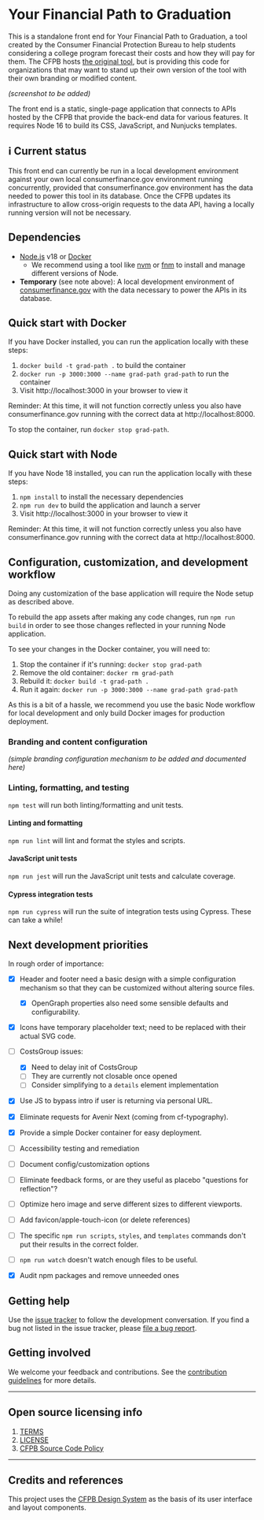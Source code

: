 # Your Financial Path to Graduation

This is a standalone front end for Your Financial Path to Graduation,
a tool created by the Consumer Financial Protection Bureau
to help students considering a college program forecast their costs
and how they will pay for them.
The CFPB hosts
[the original tool](https://www.consumerfinance.gov/paying-for-college/your-financial-path-to-graduation/), but is providing this code for organizations that may want to
stand up their own version of the tool with their own branding or modified content.

_(screenshot to be added)_

The front end is a static, single-page application
that connects to APIs hosted by the CFPB
that provide the back-end data for various features.
It requires Node 16 to build its CSS, JavaScript, and Nunjucks templates.


## ℹ️ Current status

This front end can currently be run in a local development environment
against your own local consumerfinance.gov environment running concurrently,
provided that consumerfinance.gov environment has
the data needed to power this tool in its database.
Once the CFPB updates its infrastructure to allow cross-origin requests to the data API,
having a locally running version will not be necessary.


## Dependencies

- [Node.js](https://nodejs.org/) v18 or [Docker](https://www.docker.com/)
  - We recommend using a tool like [nvm](https://github.com/nvm-sh/nvm)
    or [fnm](https://github.com/Schniz/fnm)
    to install and manage different versions of Node.
- **Temporary** (see note above): A local development environment of
  [consumerfinance.gov](https://github.com/cfpb/consumerfinance.gov)
  with the data necessary to power the APIs in its database.


## Quick start with Docker

If you have Docker installed, you can run the application locally with these steps:

1. `docker build -t grad-path .` to build the container
1. `docker run -p 3000:3000 --name grad-path grad-path` to run the container
1. Visit http://localhost:3000 in your browser to view it

Reminder: At this time, it will not function correctly unless you also
have consumerfinance.gov running with the correct data at http://localhost:8000.

To stop the container, run `docker stop grad-path`.

## Quick start with Node

If you have Node 18 installed, you can run the application locally with these steps:

1. `npm install` to install the necessary dependencies
1. `npm run dev` to build the application and launch a server
1. Visit http://localhost:3000 in your browser to view it

Reminder: At this time, it will not function correctly unless you also
have consumerfinance.gov running with the correct data at http://localhost:8000.


## Configuration, customization, and development workflow

Doing any customization of the base application
will require the Node setup as described above.

To rebuild the app assets after making any code changes, run `npm run build`
in order to see those changes reflected in your running Node application.

To see your changes in the Docker container, you will need to:
1. Stop the container if it's running: `docker stop grad-path`
1. Remove the old container: `docker rm grad-path`
1. Rebuild it: `docker build -t grad-path .`
1. Run it again: `docker run -p 3000:3000 --name grad-path grad-path`

As this is a bit of a hassle, we recommend you use the basic Node workflow
for local development and only build Docker images for production deployment.

### Branding and content configuration

_(simple branding configuration mechanism to be added and documented here)_


### Linting, formatting, and testing

`npm test` will run both linting/formatting and unit tests.

#### Linting and formatting

`npm run lint` will lint and format the styles and scripts.

#### JavaScript unit tests

`npm run jest` will run the JavaScript unit tests and calculate coverage.

#### Cypress integration tests

`npm run cypress` will run the suite of integration tests using Cypress.
These can take a while!


## Next development priorities

In rough order of importance:

- [x] Header and footer need a basic design with a simple configuration mechanism so that they can be customized without altering source files.
  - [x] OpenGraph properties also need some sensible defaults and configurability.
- [x] Icons have temporary placeholder text; need to be replaced with their actual SVG code.
- [ ] CostsGroup issues:
  - [x] Need to delay init of CostsGroup
  - [ ] They are currently not closable once opened
  - [ ] Consider simplifying to a `details` element implementation
- [x] Use JS to bypass intro if user is returning via personal URL.
- [x] Eliminate requests for Avenir Next (coming from cf-typography).
- [x] Provide a simple Docker container for easy deployment.
- [ ] Accessibility testing and remediation
- [ ] Document config/customization options
- [ ] Eliminate feedback forms, or are they useful as placebo "questions for reflection"?
- [ ] Optimize hero image and serve different sizes to different viewports.
- [ ] Add favicon/apple-touch-icon (or delete references)
- [ ] The specific `npm run scripts`, `styles`, and `templates` commands don't put their results in the correct folder.
- [ ] `npm run watch` doesn't watch enough files to be useful.
- [x] Audit npm packages and remove unneeded ones


## Getting help

Use the [issue tracker](https://github.com/cfpb/grad-path/issues)
to follow the development conversation.
If you find a bug not listed in the issue tracker,
please [file a bug report](https://github.com/cfpb/grad-path/issues/new).


## Getting involved

We welcome your feedback and contributions.
See the [contribution guidelines](CONTRIBUTING.md) for more details.

---

## Open source licensing info

1. [TERMS](TERMS.md)
2. [LICENSE](LICENSE)
3. [CFPB Source Code Policy](https://github.com/cfpb/source-code-policy/)

---

## Credits and references

This project uses the [CFPB Design System](https://cfpb.github.io/design-system/)
as the basis of its user interface and layout components.
